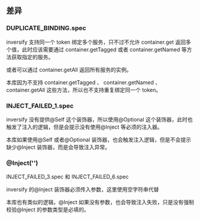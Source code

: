 ## 差异

### DUPLICATE_BINDING.spec

inversify 支持同一个 token 绑定多个服务，只不过不允许 container.get 返回多个值，此时应该需要通过 container.getTagged 或者 container.getNamed 等方法获取指定的服务。

或者可以通过 container.getAll 返回所有服务的实例。

本库因为不支持 container.getTagged 、 container.getNamed 、 container.getAll 这些方法，所以也不支持重复绑定同一个 token。

### INJECT_FAILED_1.spec

inversify 没有提供@Self 这个装饰器，所以使用@Optional 这个装饰器，此时也触发了注入的逻辑，但是会提示没有使用@Inject 等必须的注入器。

本库如果使用@Self 或者@Optional 装饰器，也会触发注入逻辑，但是不会提示缺少@Inject 装饰器，而是会导致注入异常。

### @Inject('')

INJECT_FAILED_3.spec 和 INJECT_FAILED_6.spec

inversify 的@Inject 装饰器必须传入参数，这里使用空字符串代替

本库也有类似的逻辑，@Inject 如果没有参数，也会导致注入失败，只是没有强制校验@Inject 的参数类型是必填的。
